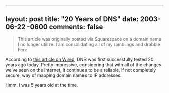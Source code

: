
---
layout: post
title: "20 Years of DNS"
date: 2003-06-22 -0600
comments: false
---

> This article was originally posted via Squarespace on a domain name I no longer utilize.  I am consolidating all of my ramblings and drabble here.

According to [this article on Wired][1], DNS was first successfully tested 20 years ago today. Pretty impressive, considering that with all of the changes we’ve seen on the Internet, it continues to be a reliable, if not completely secure, way of mapping domain names to IP addresses.

Hmm. I was 5 years old at the time.

[1]: http://www.wired.com/news/technology/0,1282,59348,00.html